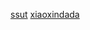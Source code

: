 [ssut](https://github.com/ssut/payload-dumper-go)
[xiaoxindada](https://github.com/xiaoxindada/SGSI-build-tool)